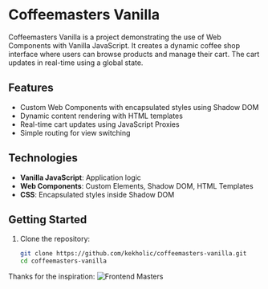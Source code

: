 # Coffeemasters Vanilla

Coffeemasters Vanilla is a project demonstrating the use of Web Components with Vanilla JavaScript. It creates a dynamic coffee shop interface where users can browse products and manage their cart. The cart updates in real-time using a global state.

## Features

- Custom Web Components with encapsulated styles using Shadow DOM
- Dynamic content rendering with HTML templates
- Real-time cart updates using JavaScript Proxies
- Simple routing for view switching

## Technologies

- **Vanilla JavaScript**: Application logic
- **Web Components**: Custom Elements, Shadow DOM, HTML Templates
- **CSS**: Encapsulated styles inside Shadow DOM

## Getting Started

1. Clone the repository:
   ```bash
   git clone https://github.com/kekholic/coffeemasters-vanilla.git
   cd coffeemasters-vanilla

Thanks for the inspiration:
![Frontend Masters](images/FrontendMastersLogo.png)

